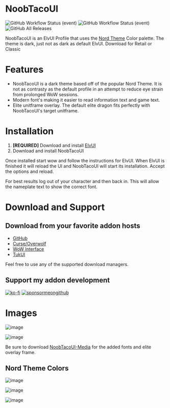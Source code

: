 # NoobTacoUI

![GitHub Workflow Status (event)](https://img.shields.io/github/workflow/status/noobtaco/noobtacoui/CI?label=CI&logo=github&style=for-the-badge) ![GitHub Workflow Status (event)](https://img.shields.io/github/workflow/status/NoobTaco/NoobTacoUI/Release?logo=github&style=for-the-badge) ![GitHub All Releases](https://img.shields.io/github/downloads/NoobTaco/NoobTacoUI/total?logo=github&style=for-the-badge)

NoobTacoUI is an ElvUI Profile that uses the [Nord Theme](https://www.nordtheme.com/) Color palette. The theme is dark, just not as dark as default ElvUI. Download for Retail or Classic

# Features
* NoobTacoUI is a dark theme based off of the popular Nord Theme. It is not as contrasty as the default profile in an attempt to reduce eye strain from prolonged WoW sessions. 
* Modern font's making it easier to read information text and game text.
* Elite unitframe overlay. The default elite dragon fits perfectly with NoobTacoUI's target unitframe.

# Installation
1. **[REQUIRED]** Download and install [ElvUI](https://www.tukui.org/download.php?ui=elvui) 
2. Download and install NoobTacoUI

Once installed start wow and follow the instructions for ElvUI. When ElvUI is finished it will reload the UI and NoobTacoUI will start its installation. Accept the options and reload.

For best results log out of your character and then back in. This will allow the nameplate text to show the correct font. 

# Download and Support

## Download from your favorite addon hosts 
* [GitHub](https://github.com/NoobTaco/NoobTacoUI) 
* [Curse/Overwolf](https://www.curseforge.com/wow/addons/noobtacoui) 
* [WoW Interface](https://www.wowinterface.com/downloads/info25744-NoobTacoUI.html) 
* [TukUI](https://www.tukui.org/addons.php?id=187) 

Feel free to use any of the supported download managers.

## Support my addon development

[![ko-fi](https://www.ko-fi.com/img/githubbutton_sm.svg)](https://ko-fi.com/G2G01GM9G)
[![sponsormeongithub](https://user-images.githubusercontent.com/1172935/97088810-463e0e00-15e8-11eb-8078-f18da01c6e9e.png)](https://github.com/sponsors/NoobTaco)


# Images

![image](https://user-images.githubusercontent.com/1172935/96933250-fb4fb980-1474-11eb-8b43-ed2c23e8bac4.png)

![image](https://user-images.githubusercontent.com/1172935/96933106-be83c280-1474-11eb-9b40-83563a442cd0.png)

Be sure to download [NoobTacoUI-Media](https://github.com/NoobTaco/NoobTacoUI-Media) for the added fonts and elite overlay frame.

## Nord Theme Colors
![image](https://user-images.githubusercontent.com/1172935/96933367-2508e080-1475-11eb-8509-0c30a0fb635c.png)


![image](https://user-images.githubusercontent.com/1172935/96933448-4e297100-1475-11eb-97db-ad5d431ae5c6.png)

![image](https://user-images.githubusercontent.com/1172935/96933556-829d2d00-1475-11eb-8b32-b9056495a0d4.png)
